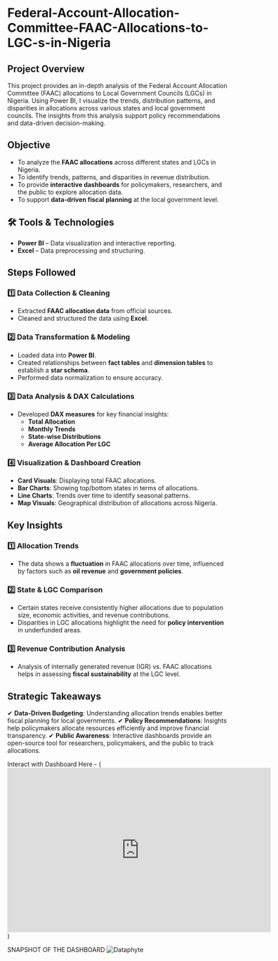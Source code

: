 # Federal-Account-Allocation-Committee-FAAC-Allocations-to-LGC-s-in-Nigeria
##  Project Overview
This project provides an in-depth analysis of the Federal Account Allocation Committee (FAAC) allocations to Local Government Councils (LGCs) in Nigeria. Using Power BI, I visualize the trends, distribution patterns, and disparities in allocations across various states and local government councils. The insights from this analysis support policy recommendations and data-driven decision-making.

##  Objective
- To analyze the **FAAC allocations** across different states and LGCs in Nigeria.
- To identify trends, patterns, and disparities in revenue distribution.
- To provide **interactive dashboards** for policymakers, researchers, and the public to explore allocation data.
- To support **data-driven fiscal planning** at the local government level.

## 🛠️ Tools & Technologies
- **Power BI** – Data visualization and interactive reporting.
- **Excel** – Data preprocessing and structuring.


##  Steps Followed
### **1️⃣ Data Collection & Cleaning**
- Extracted **FAAC allocation data** from official sources.
- Cleaned and structured the data using **Excel**.

### **2️⃣ Data Transformation & Modeling**
- Loaded data into **Power BI**.
- Created relationships between **fact tables** and **dimension tables** to establish a **star schema**.
- Performed data normalization to ensure accuracy.

### **3️⃣ Data Analysis & DAX Calculations**
- Developed **DAX measures** for key financial insights:
  - **Total Allocation**
  - **Monthly Trends**
  - **State-wise Distributions**
  - **Average Allocation Per LGC**

### **4️⃣ Visualization & Dashboard Creation**
- **Card Visuals**: Displaying total FAAC allocations.
- **Bar Charts**: Showing top/bottom states in terms of allocations.
- **Line Charts**: Trends over time to identify seasonal patterns.
- **Map Visuals**: Geographical distribution of allocations across Nigeria.


##  Key Insights
### **1️⃣ Allocation Trends**
- The data shows a **fluctuation** in FAAC allocations over time, influenced by factors such as **oil revenue** and **government policies**.

### **2️⃣ State & LGC Comparison**
- Certain states receive consistently higher allocations due to population size, economic activities, and revenue contributions.
- Disparities in LGC allocations highlight the need for **policy intervention** in underfunded areas.

### **3️⃣ Revenue Contribution Analysis**
- Analysis of internally generated revenue (IGR) vs. FAAC allocations helps in assessing **fiscal sustainability** at the LGC level.

##  Strategic Takeaways
✔ **Data-Driven Budgeting**: Understanding allocation trends enables better fiscal planning for local governments.
✔ **Policy Recommendations**: Insights help policymakers allocate resources efficiently and improve financial transparency.
✔ **Public Awareness**: Interactive dashboards provide an open-source tool for researchers, policymakers, and the public to track allocations.

Interact with Dashboard Here - (<iframe title="Dataphyte" width="600" height="373.5" src="https://app.powerbi.com/view?r=eyJrIjoiN2QyYTg1ZjItMGM3MC00MjVhLWE3N2EtYzRlZGFlNTliYzU1IiwidCI6Ijg1Mjc3MmY3LTRiZjMtNDA1Mi1iNjEzLWQ4MTE5NjRlMDRiNyJ9" frameborder="0" allowFullScreen="true"></iframe> )



SNAPSHOT OF THE DASHBOARD   ![Dataphyte](https://github.com/user-attachments/assets/c24c147e-baa9-4ab1-b188-c7bb63873007)
